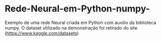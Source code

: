 # Rede-Neural-em-Python-numpy-
Exemplo de uma rede Neural criada em Python com auxilio da biblioteca numpy.
O dataset utilizado na demonstração foi retirado do site (https://www.kaggle.com/datasets)

